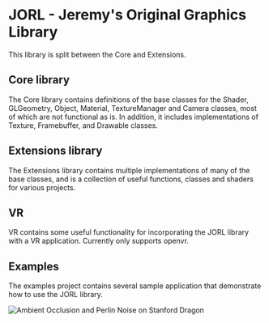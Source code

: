 <h1>JORL - Jeremy's Original Graphics Library</h1>

This library is split between the Core and Extensions. 

<h2>Core library</h2>

The Core library contains definitions of the base classes for the Shader, GLGeometry, Object, Material, TextureManager and Camera classes, most of which are not functional as is. In addition, it includes implementations of Texture, Framebuffer, and Drawable classes.

<h2>Extensions library</h2>

The Extensions library contains multiple implementations of many of the base classes, and is a collection of useful functions, classes and shaders for various projects.

<h2>VR</h2>

VR contains some useful functionality for incorporating the JORL library with a VR application. Currently only supports openvr. 

<h2>Examples</h2>

The examples project contains several sample application that demonstrate how to use the JORL library.

![Ambient Occlusion and Perlin Noise on Stanford Dragon](RenderingEngineLibrary\screenshots)
